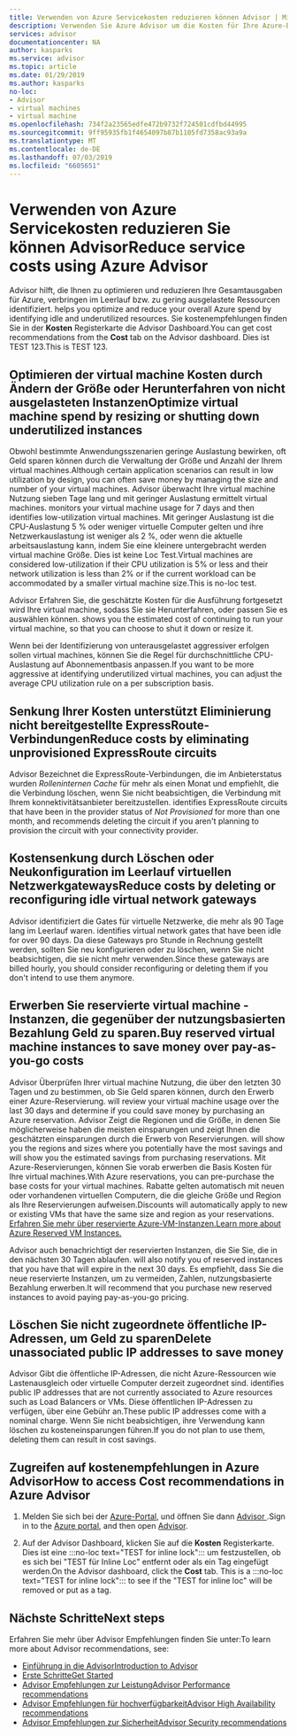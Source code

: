 ```yaml
---
title: Verwenden von Azure Servicekosten reduzieren können Advisor | Microsoft-Dokumentation
description: Verwenden Sie Azure Advisor um die Kosten für Ihre Azure-Bereitstellungen zu optimieren.
services: advisor
documentationcenter: NA
author: kasparks
ms.service: advisor
ms.topic: article
ms.date: 01/29/2019
ms.author: kasparks
no-loc:
- Advisor
- virtual machines
- virtual machine
ms.openlocfilehash: 734f2a23565edfe472b9732f724501cdfbd44995
ms.sourcegitcommit: 9ff95935fb1f4654097b87b1105fd7358ac93a9a
ms.translationtype: MT
ms.contentlocale: de-DE
ms.lasthandoff: 07/03/2019
ms.locfileid: "6605651"
---
```

# <a name="reduce-service-costs-using-azure-opno-locadvisor"></a><span data-ttu-id="c0e01-103">Verwenden von Azure Servicekosten reduzieren Sie können Advisor</span><span class="sxs-lookup"><span data-stu-id="c0e01-103">Reduce service costs using Azure Advisor</span></span>

Advisor<span data-ttu-id="c0e01-104"> hilft, die Ihnen zu optimieren und reduzieren Ihre Gesamtausgaben für Azure, verbringen im Leerlauf bzw. zu gering ausgelastete Ressourcen identifiziert.</span><span class="sxs-lookup"><span data-stu-id="c0e01-104"> helps you optimize and reduce your overall Azure spend by identifying idle and underutilized resources.</span></span> <span data-ttu-id="c0e01-105">Sie kostenempfehlungen finden Sie in der **Kosten** Registerkarte die Advisor Dashboard.</span><span class="sxs-lookup"><span data-stu-id="c0e01-105">You can get cost recommendations from the **Cost** tab on the Advisor dashboard.</span></span> <span data-ttu-id="c0e01-106">Dies ist TEST 123.</span><span class="sxs-lookup"><span data-stu-id="c0e01-106">This is TEST 123.</span></span>

## <a name="optimize-opno-locvirtual-machine-spend-by-resizing-or-shutting-down-underutilized-instances"></a><span data-ttu-id="c0e01-107">Optimieren der virtual machine Kosten durch Ändern der Größe oder Herunterfahren von nicht ausgelasteten Instanzen</span><span class="sxs-lookup"><span data-stu-id="c0e01-107">Optimize virtual machine spend by resizing or shutting down underutilized instances</span></span> 

<span data-ttu-id="c0e01-108">Obwohl bestimmte Anwendungsszenarien geringe Auslastung bewirken, oft Geld sparen können durch die Verwaltung der Größe und Anzahl der Ihrem virtual machines.</span><span class="sxs-lookup"><span data-stu-id="c0e01-108">Although certain application scenarios can result in low utilization by design, you can often save money by managing the size and number of your virtual machines.</span></span> Advisor<span data-ttu-id="c0e01-109"> überwacht Ihre virtual machine Nutzung sieben Tage lang und mit geringer Auslastung ermittelt virtual machines.</span><span class="sxs-lookup"><span data-stu-id="c0e01-109"> monitors your virtual machine usage for 7 days and then identifies low-utilization virtual machines.</span></span> <span data-ttu-id="c0e01-110">Mit geringer Auslastung ist die CPU-Auslastung 5 % oder weniger virtuelle Computer gelten und ihre Netzwerkauslastung ist weniger als 2 %, oder wenn die aktuelle arbeitsauslastung kann, indem Sie eine kleinere untergebracht werden virtual machine Größe. Dies ist keine Loc Test.</span><span class="sxs-lookup"><span data-stu-id="c0e01-110">Virtual machines are considered low-utilization if their CPU utilization is 5% or less and their network utilization is less than 2% or if the current workload can be accommodated by a smaller virtual machine size.This is no-loc test.</span></span>

Advisor<span data-ttu-id="c0e01-111"> Erfahren Sie, die geschätzte Kosten für die Ausführung fortgesetzt wird Ihre virtual machine, sodass Sie sie Herunterfahren, oder passen Sie es auswählen können.</span><span class="sxs-lookup"><span data-stu-id="c0e01-111"> shows you the estimated cost of continuing to run your virtual machine, so that you can choose to shut it down or resize it.</span></span>

<span data-ttu-id="c0e01-112">Wenn bei der Identifizierung von unterausgelastet aggressiver erfolgen sollen virtual machines, können Sie die Regel für durchschnittliche CPU-Auslastung auf Abonnementbasis anpassen.</span><span class="sxs-lookup"><span data-stu-id="c0e01-112">If you want to be more aggressive at identifying underutilized virtual machines, you can adjust the average CPU utilization rule on a per subscription basis.</span></span>

## <a name="reduce-costs-by-eliminating-unprovisioned-expressroute-circuits"></a><span data-ttu-id="c0e01-113">Senkung Ihrer Kosten unterstützt Eliminierung nicht bereitgestellte ExpressRoute-Verbindungen</span><span class="sxs-lookup"><span data-stu-id="c0e01-113">Reduce costs by eliminating unprovisioned ExpressRoute circuits</span></span>

Advisor<span data-ttu-id="c0e01-114"> Bezeichnet die ExpressRoute-Verbindungen, die im Anbieterstatus wurden *Rolleninternen Cache* für mehr als einen Monat und empfiehlt, die die Verbindung löschen, wenn Sie nicht beabsichtigen, die Verbindung mit Ihrem konnektivitätsanbieter bereitzustellen.</span><span class="sxs-lookup"><span data-stu-id="c0e01-114"> identifies ExpressRoute circuits that have been in the provider status of *Not Provisioned* for more than one month, and recommends deleting the circuit if you aren't planning to provision the circuit with your connectivity provider.</span></span>

## <a name="reduce-costs-by-deleting-or-reconfiguring-idle-virtual-network-gateways"></a><span data-ttu-id="c0e01-115">Kostensenkung durch Löschen oder Neukonfiguration im Leerlauf virtuellen Netzwerkgateways</span><span class="sxs-lookup"><span data-stu-id="c0e01-115">Reduce costs by deleting or reconfiguring idle virtual network gateways</span></span>

Advisor<span data-ttu-id="c0e01-116"> identifiziert die Gates für virtuelle Netzwerke, die mehr als 90 Tage lang im Leerlauf waren.</span><span class="sxs-lookup"><span data-stu-id="c0e01-116"> identifies virtual network gates that have been idle for over 90 days.</span></span> <span data-ttu-id="c0e01-117">Da diese Gateways pro Stunde in Rechnung gestellt werden, sollten Sie neu konfigurieren oder zu löschen, wenn Sie nicht beabsichtigen, die sie nicht mehr verwenden.</span><span class="sxs-lookup"><span data-stu-id="c0e01-117">Since these gateways are billed hourly, you should consider reconfiguring or deleting them if you don't intend to use them anymore.</span></span> 

## <a name="buy-reserved-opno-locvirtual-machine-instances-to-save-money-over-pay-as-you-go-costs"></a><span data-ttu-id="c0e01-118">Erwerben Sie reservierte virtual machine -Instanzen, die gegenüber der nutzungsbasierten Bezahlung Geld zu sparen.</span><span class="sxs-lookup"><span data-stu-id="c0e01-118">Buy reserved virtual machine instances to save money over pay-as-you-go costs</span></span>

Advisor<span data-ttu-id="c0e01-119"> Überprüfen Ihrer virtual machine Nutzung, die über den letzten 30 Tagen und zu bestimmen, ob Sie Geld sparen können, durch den Erwerb einer Azure-Reservierung.</span><span class="sxs-lookup"><span data-stu-id="c0e01-119"> will review your virtual machine usage over the last 30 days and determine if you could save money by purchasing an Azure reservation.</span></span> Advisor<span data-ttu-id="c0e01-120"> Zeigt die Regionen und die Größe, in denen Sie möglicherweise haben die meisten einsparungen und zeigt Ihnen die geschätzten einsparungen durch die Erwerb von Reservierungen.</span><span class="sxs-lookup"><span data-stu-id="c0e01-120"> will show you the regions and sizes where you potentially have the most savings and will show you the estimated savings from purchasing reservations.</span></span> <span data-ttu-id="c0e01-121">Mit Azure-Reservierungen, können Sie vorab erwerben die Basis Kosten für Ihre virtual machines.</span><span class="sxs-lookup"><span data-stu-id="c0e01-121">With Azure reservations, you can pre-purchase the base costs for your virtual machines.</span></span> <span data-ttu-id="c0e01-122">Rabatte gelten automatisch mit neuen oder vorhandenen virtuellen Computern, die die gleiche Größe und Region als Ihre Reservierungen aufweisen.</span><span class="sxs-lookup"><span data-stu-id="c0e01-122">Discounts will automatically apply to new or existing VMs that have the same size and region as your reservations.</span></span> [<span data-ttu-id="c0e01-123">Erfahren Sie mehr über reservierte Azure-VM-Instanzen.</span><span class="sxs-lookup"><span data-stu-id="c0e01-123">Learn more about Azure Reserved VM Instances.</span></span>](https://azure.microsoft.com/pricing/reserved-vm-instances/)

Advisor<span data-ttu-id="c0e01-124"> auch benachrichtigt der reservierten Instanzen, die Sie Sie, die in den nächsten 30 Tagen ablaufen.</span><span class="sxs-lookup"><span data-stu-id="c0e01-124"> will also notify you of reserved instances that you have that will expire in the next 30 days.</span></span> <span data-ttu-id="c0e01-125">Es empfiehlt, dass Sie die neue reservierte Instanzen, um zu vermeiden, Zahlen, nutzungsbasierte Bezahlung erwerben.</span><span class="sxs-lookup"><span data-stu-id="c0e01-125">It will recommend that you purchase new reserved instances to avoid paying pay-as-you-go pricing.</span></span>

## <a name="delete-unassociated-public-ip-addresses-to-save-money"></a><span data-ttu-id="c0e01-126">Löschen Sie nicht zugeordnete öffentliche IP-Adressen, um Geld zu sparen</span><span class="sxs-lookup"><span data-stu-id="c0e01-126">Delete unassociated public IP addresses to save money</span></span>

Advisor<span data-ttu-id="c0e01-127"> Gibt die öffentliche IP-Adressen, die nicht Azure-Ressourcen wie Lastenausgleich oder virtuelle Computer derzeit zugeordnet sind.</span><span class="sxs-lookup"><span data-stu-id="c0e01-127"> identifies public IP addresses that are not currently associated to Azure resources such as Load Balancers or VMs.</span></span> <span data-ttu-id="c0e01-128">Diese öffentlichen IP-Adressen zu verfügen, über eine Gebühr an.</span><span class="sxs-lookup"><span data-stu-id="c0e01-128">These public IP addresses come with a nominal charge.</span></span> <span data-ttu-id="c0e01-129">Wenn Sie nicht beabsichtigen, ihre Verwendung kann löschen zu kosteneinsparungen führen.</span><span class="sxs-lookup"><span data-stu-id="c0e01-129">If you do not plan to use them, deleting them can result in cost savings.</span></span>

## <a name="how-to-access-cost-recommendations-in-azure-opno-locadvisor"></a><span data-ttu-id="c0e01-130">Zugreifen auf kostenempfehlungen in Azure Advisor</span><span class="sxs-lookup"><span data-stu-id="c0e01-130">How to access Cost recommendations in Azure Advisor</span></span>

1. <span data-ttu-id="c0e01-131">Melden Sie sich bei der [Azure-Portal](https://portal.azure.com), und öffnen Sie dann [ Advisor ](https://aka.ms/azureadvisordashboard).</span><span class="sxs-lookup"><span data-stu-id="c0e01-131">Sign in to the [Azure portal](https://portal.azure.com), and then open [Advisor](https://aka.ms/azureadvisordashboard).</span></span>

2.  <span data-ttu-id="c0e01-132">Auf der Advisor Dashboard, klicken Sie auf die **Kosten** Registerkarte. Dies ist eine :::no-loc text="TEST for inline lock"::: um festzustellen, ob es sich bei "TEST für Inline Loc" entfernt oder als ein Tag eingefügt werden.</span><span class="sxs-lookup"><span data-stu-id="c0e01-132">On the Advisor dashboard, click the **Cost** tab. This is a :::no-loc text="TEST for inline lock"::: to see if the "TEST for inline loc" will be removed or put as a tag.</span></span>

## <a name="next-steps"></a><span data-ttu-id="c0e01-133">Nächste Schritte</span><span class="sxs-lookup"><span data-stu-id="c0e01-133">Next steps</span></span>

<span data-ttu-id="c0e01-134">Erfahren Sie mehr über Advisor Empfehlungen finden Sie unter:</span><span class="sxs-lookup"><span data-stu-id="c0e01-134">To learn more about Advisor recommendations, see:</span></span>
* <span data-ttu-id="c0e01-135">[Einführung in die Advisor](advisor-overview.md)</span><span class="sxs-lookup"><span data-stu-id="c0e01-135">[Introduction to Advisor](advisor-overview.md)</span></span>
* [<span data-ttu-id="c0e01-136">Erste Schritte</span><span class="sxs-lookup"><span data-stu-id="c0e01-136">Get Started</span></span>](advisor-get-started.md)
* <span data-ttu-id="c0e01-137">[Advisor Empfehlungen zur Leistung](advisor-cost-recommendations.md)</span><span class="sxs-lookup"><span data-stu-id="c0e01-137">[Advisor Performance recommendations](advisor-cost-recommendations.md)</span></span>
* <span data-ttu-id="c0e01-138">[Advisor Empfehlungen für hochverfügbarkeit](advisor-cost-recommendations.md)</span><span class="sxs-lookup"><span data-stu-id="c0e01-138">[Advisor High Availability recommendations](advisor-cost-recommendations.md)</span></span>
* <span data-ttu-id="c0e01-139">[Advisor Empfehlungen zur Sicherheit](advisor-cost-recommendations.md)</span><span class="sxs-lookup"><span data-stu-id="c0e01-139">[Advisor Security recommendations](advisor-cost-recommendations.md)</span></span>
